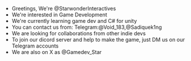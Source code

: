 - Greetings, We're @StarwonderInteractives
- We're interested in Game Development
- We're currently learning game dev and C# for unity 
- You can contact us from:
  Telegram:@Void_183,@Sadiquek1ng
- We are looking for collaborations from other indie devs                                  
- To join our dicord server and help to make the game, just DM us on our Telegram accounts
- We are also on X as @Gamedev_Star
